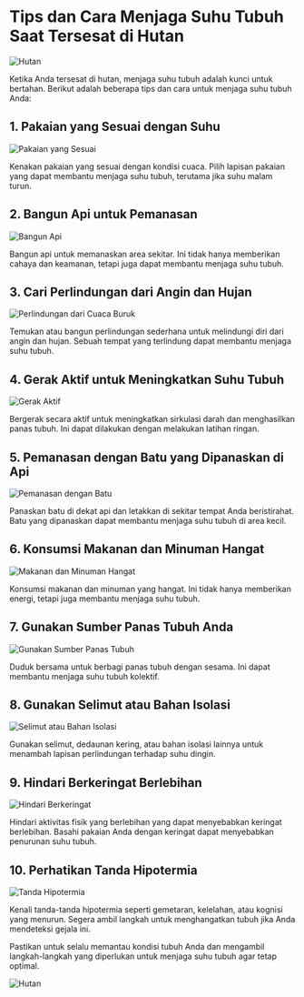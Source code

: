 ﻿# Tips dan Cara Menjaga Suhu Tubuh Saat Tersesat di Hutan

![Hutan](https://source.unsplash.com/800x600/?forest)

Ketika Anda tersesat di hutan, menjaga suhu tubuh adalah kunci untuk bertahan. Berikut adalah beberapa tips dan cara untuk menjaga suhu tubuh Anda:

## 1. **Pakaian yang Sesuai dengan Suhu**

![Pakaian yang Sesuai](https://source.unsplash.com/800x600/?appropriate-clothing)

Kenakan pakaian yang sesuai dengan kondisi cuaca. Pilih lapisan pakaian yang dapat membantu menjaga suhu tubuh, terutama jika suhu malam turun.

## 2. **Bangun Api untuk Pemanasan**

![Bangun Api](https://source.unsplash.com/800x600/?building-fire)

Bangun api untuk memanaskan area sekitar. Ini tidak hanya memberikan cahaya dan keamanan, tetapi juga dapat membantu menjaga suhu tubuh.

## 3. **Cari Perlindungan dari Angin dan Hujan**

![Perlindungan dari Cuaca Buruk](https://source.unsplash.com/800x600/?shelter)

Temukan atau bangun perlindungan sederhana untuk melindungi diri dari angin dan hujan. Sebuah tempat yang terlindung dapat membantu menjaga suhu tubuh.

## 4. **Gerak Aktif untuk Meningkatkan Suhu Tubuh**

![Gerak Aktif](https://source.unsplash.com/800x600/?active-movement)

Bergerak secara aktif untuk meningkatkan sirkulasi darah dan menghasilkan panas tubuh. Ini dapat dilakukan dengan melakukan latihan ringan.

## 5. **Pemanasan dengan Batu yang Dipanaskan di Api**

![Pemanasan dengan Batu](https://source.unsplash.com/800x600/?heating-stones)

Panaskan batu di dekat api dan letakkan di sekitar tempat Anda beristirahat. Batu yang dipanaskan dapat membantu menjaga suhu tubuh di area kecil.

## 6. **Konsumsi Makanan dan Minuman Hangat**

![Makanan dan Minuman Hangat](https://source.unsplash.com/800x600/?hot-food)

Konsumsi makanan dan minuman yang hangat. Ini tidak hanya memberikan energi, tetapi juga membantu menjaga suhu tubuh.

## 7. **Gunakan Sumber Panas Tubuh Anda**

![Gunakan Sumber Panas Tubuh](https://source.unsplash.com/800x600/?body-heat)

Duduk bersama untuk berbagi panas tubuh dengan sesama. Ini dapat membantu menjaga suhu tubuh kolektif.

## 8. **Gunakan Selimut atau Bahan Isolasi**

![Selimut atau Bahan Isolasi](https://source.unsplash.com/800x600/?insulation)

Gunakan selimut, dedaunan kering, atau bahan isolasi lainnya untuk menambah lapisan perlindungan terhadap suhu dingin.

## 9. **Hindari Berkeringat Berlebihan**

![Hindari Berkeringat](https://source.unsplash.com/800x600/?avoid-sweating)

Hindari aktivitas fisik yang berlebihan yang dapat menyebabkan keringat berlebihan. Basahi pakaian Anda dengan keringat dapat menyebabkan penurunan suhu tubuh.

## 10. **Perhatikan Tanda Hipotermia**

![Tanda Hipotermia](https://source.unsplash.com/800x600/?hypothermia-signs)

Kenali tanda-tanda hipotermia seperti gemetaran, kelelahan, atau kognisi yang menurun. Segera ambil langkah untuk menghangatkan tubuh jika Anda mendeteksi gejala ini.

Pastikan untuk selalu memantau kondisi tubuh Anda dan mengambil langkah-langkah yang diperlukan untuk menjaga suhu tubuh agar tetap optimal.

![Hutan](https://source.unsplash.com/800x600/?forest)

